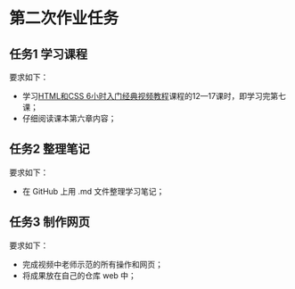 # 第二次作业任务

## 任务1 学习课程

要求如下：
- 学习[HTML和CSS 6小时入门经典视频教程](http://edu.51cto.com/course/course_id-3116.html)课程的12—17课时，即学习完第七课；
- 仔细阅读课本第六章内容；

## 任务2 整理笔记

要求如下：
- 在 GitHub 上用 .md 文件整理学习笔记；

## 任务3 制作网页

要求如下：
- 完成视频中老师示范的所有操作和网页；
- 将成果放在自己的仓库 web 中；